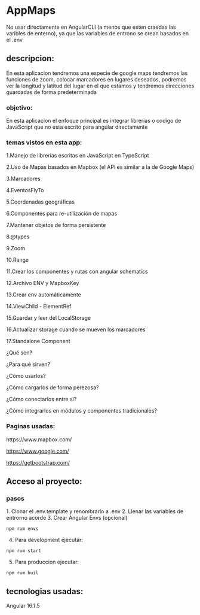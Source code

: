 # AppMaps
No usar directamente en AngularCLI (a menos que esten craedas las varibles de enterno), ya que las variables de entrono se crean basados en el .env

## descripcion:
<p>
En esta aplicacion tendremos una especie de google maps tendremos las funciones de zoom, colocar marcadores en lugares deseados, podremos ver la longitud y latitud del lugar en el que estamos y tendremos direcciones guardadas de forma predeterminada
</p>

### objetivo:
<p>
En esta aplicacion el enfoque principal es integrar librerias o codigo de JavaScript que no esta escrito para angular directamente
</p>

### temas vistos en esta app:
<p>
1.Manejo de librerías escritas en JavaScript en TypeScript

2.Uso de Mapas basados en Mapbox (el API es similar a la de Google Maps)

3.Marcadores

4.EventosFlyTo

5.Coordenadas geográficas

6.Componentes para re-utilización de mapas

7.Mantener objetos de forma persistente

8.@types

9.Zoom

10.Range

11.Crear los componentes y rutas con angular schematics

12.Archivo ENV y MapboxKey

13.Crear env automáticamente

14.ViewChild - ElementRef

15.Guardar y leer del LocalStorage

16.Actualizar storage cuando se mueven los marcadores

17.Standalone Component

¿Qué son?

¿Para qué sirven?

¿Cómo usarlos?

¿Cómo cargarlos de forma perezosa?

¿Cómo conectarlos entre sí?

¿Cómo integrarlos en módulos y componentes tradicionales?
</p>

### Paginas usadas:
<p>
https://www.mapbox.com/

https://www.google.com/

https://getbootstrap.com/


</p>

## Acceso al proyecto:
### pasos
<p>
1. Clonar el .env.template y renombrarlo a .env
2. Llenar las variables de entrorno acorde
3. Crear Angular Envs (opcional)

```
npm rum envs
```

4. Para development ejecutar:

```
npm rum start
```


5. Para produccion ejecutar:

```
npm rum buil
```

</p>

## tecnologias usadas:
<p>
Angular 16.1.5
</p>
